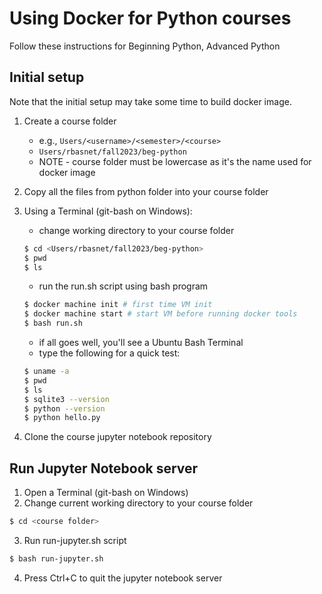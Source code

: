 # Using Docker for Python courses

Follow these instructions for Beginning Python, Advanced Python

## Initial setup

Note that the initial setup may take some time to build docker image.

1. Create a course folder
    - e.g., `Users/<username>/<semester>/<course>`
    - `Users/rbasnet/fall2023/beg-python`
    - NOTE - course folder must be lowercase as it's the name used for docker image

2. Copy all the files from python folder into your course folder

3. Using a Terminal (git-bash on Windows):

    - change working directory to your course folder
    
    ```bash
    $ cd <Users/rbasnet/fall2023/beg-python>
    $ pwd
    $ ls
    ```
    - run the run.sh script using bash program

    ```bash
    $ docker machine init # first time VM init
    $ docker machine start # start VM before running docker tools
    $ bash run.sh
    ```
    - if all goes well, you'll see a Ubuntu Bash Terminal
    - type the following for a quick test:

    ```bash
    $ uname -a
    $ pwd
    $ ls
    $ sqlite3 --version
    $ python --version
    $ python hello.py
    ```

4. Clone the course jupyter notebook repository

## Run Jupyter Notebook server

1. Open a Terminal (git-bash on Windows)
2. Change current working directory to your course folder
  
  ```bash
  $ cd <course folder>
  ```

3. Run run-jupyter.sh script

  ```bash
  $ bash run-jupyter.sh
  ```

4. Press Ctrl+C to quit the jupyter notebook server
